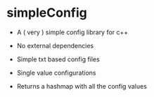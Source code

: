 # simpleConfig

* A ( very ) simple config library for c++

* No external dependencies
* Simple txt based config files
* Single value configurations
* Returns a hashmap with all the config values